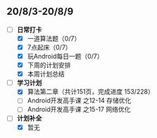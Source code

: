 ## 20/8/3-20/8/9
- [ ] **日常打卡**
  - [x] 一道算法题（0/7）
  - [x] 7点起床（0/7）
  - [x] 玩Android每日一题（0/7）
  - [x] 下周的计划安排
  - [x] 本周计划总结
- [ ] **学习计划**
  - [x] 算法第二章（共计151页，完成进度 153/228）
  - [ ] Android开发高手课 之12-14 存储优化
  - [ ] Android开发高手课 之15-17 网络优化
- [ ] **计划补全**
   - [x] 暂无